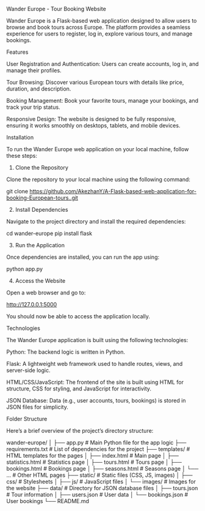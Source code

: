 Wander Europe - Tour Booking Website

Wander Europe is a Flask-based web application designed to allow users to browse and book tours across Europe. The platform provides a seamless experience for users to register, log in, explore various tours, and manage bookings.

Features

User Registration and Authentication: Users can create accounts, log in, and manage their profiles.

Tour Browsing: Discover various European tours with details like price, duration, and description.

Booking Management: Book your favorite tours, manage your bookings, and track your trip status.

Responsive Design: The website is designed to be fully responsive, ensuring it works smoothly on desktops, tablets, and mobile devices.

Installation

To run the Wander Europe web application on your local machine, follow these steps:

1. Clone the Repository

Clone the repository to your local machine using the following command:

git clone https://github.com/AkezhanY/A-Flask-based-web-application-for-booking-European-tours..git

2. Install Dependencies

Navigate to the project directory and install the required dependencies:

cd wander-europe
pip install flask

3. Run the Application

Once dependencies are installed, you can run the app using:

python app.py

4. Access the Website

Open a web browser and go to:

http://127.0.0.1:5000


You should now be able to access the application locally.

Technologies

The Wander Europe application is built using the following technologies:

Python: The backend logic is written in Python.

Flask: A lightweight web framework used to handle routes, views, and server-side logic.

HTML/CSS/JavaScript: The frontend of the site is built using HTML for structure, CSS for styling, and JavaScript for interactivity.

JSON Database: Data (e.g., user accounts, tours, bookings) is stored in JSON files for simplicity.

Folder Structure

Here’s a brief overview of the project’s directory structure:

wander-europe/
│
├── app.py            # Main Python file for the app logic
├── requirements.txt  # List of dependencies for the project
├── templates/        # HTML templates for the pages
│   ├── index.html    # Main page
│   ├── statistics.html  # Statistics page
│   ├── tours.html    # Tours page
│   ├── bookings.html # Bookings page
│   ├── seasons.html  # Seasons page
│   └── ...           # Other HTML pages
├── static/           # Static files (CSS, JS, images)
│   ├── css/          # Stylesheets
│   ├── js/           # JavaScript files
│   └── images/       # Images for the website
├── data/             # Directory for JSON database files
│   ├── tours.json    # Tour information
│   ├── users.json    # User data
│   └── bookings.json # User bookings
└── README.md   
